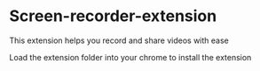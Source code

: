 # Screen-recorder-extension
This extension helps you record and share videos with ease


Load the extension folder into your chrome to install the extension
